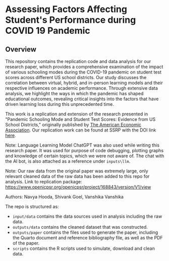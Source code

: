 # Assessing Factors Affecting Student's Performance during COVID 19 Pandemic

## Overview
This repository contains the replication code and data analysis for our research paper, which provides a comprehensive examination of the impact of various schooling modes during the COVID-19 pandemic on student test scores across different US school districts. Our study discusses the correlation between virtual, hybrid, and in-person learning models and their respective influences on academic performance. Through extensive data analysis, we highlight the ways in which the pandemic has shaped educational outcomes, revealing critical insights into the factors that have driven learning loss during this unprecedented time.

This work is a replication and extension of the research presented in "Pandemic Schooling Mode and Student Test Scores: Evidence from US School Districts," originally published by [The American Economic Association](https://www.aeaweb.org/articles?id=10.1257/aeri.20210748). Our replication work can be found at SSRP with the DOI link [here](<https://doi.org/10.48152/ssrp-ydad-gj89>).

Note: Language Learning Model ChatGPT was also used while writing this research paper. It was used for purpose of code debugging, plotting graphs and knowledge of certain topics, which we were not aware of. The chat with the AI bot, is also attached as a reference under `inputs\llm`. 

Note: Our raw data from the original paper was extremely large, only relevant cleaned data of the raw data has been added to this repo for analysis. Link to replication package: https://www.openicpsr.org/openicpsr/project/168843/version/V1/view

Authors: Navya Hooda, Shivank Goel, Vanshika Vanshika

The repo is structured as:

-   `input/data` contains the data sources used in analysis including the raw data.
-   `outputs/data` contains the cleaned dataset that was constructed.
-   `outputs/paper` contains the files used to generate the paper, including the Quarto document and reference bibliography file, as well as the PDF of the paper. 
-   `scripts` contains the R scripts used to simulate, download and clean data.
